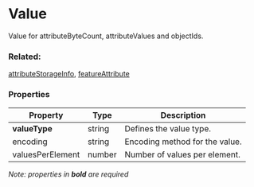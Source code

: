 # Value

Value for attributeByteCount, attributeValues and objectIds.

### Related:

[attributeStorageInfo](attributeStorageInfo.md), [featureAttribute](featureAttribute.md)
### Properties

| Property | Type | Description |
| --- | --- | --- |
| **valueType** | string | Defines the value type. |
| encoding | string | Encoding method for the value. |
| valuesPerElement | number | Number of values per element. |

*Note: properties in **bold** are required*

